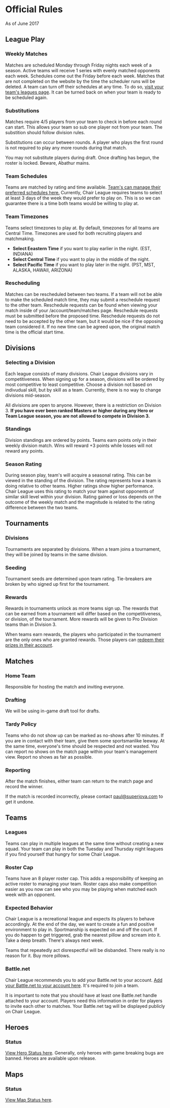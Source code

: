 # Official Rules

As of June 2017

## League Play

### Weekly Matches
      
Matches are scheduled Monday through Friday nights each week of a season. Active teams will receive 1 series with evenly matched opponents each week. Schedules come out the Friday before each week. Matches that are not completed on the website by the time the scheduler runs will be deleted. A team can turn off their schedules at any time. To do so, [visit your team's leagues page](https://play.chairleague.com/account/teams). It can be turned back on when your team is ready to be scheduled again.

### Substitutions

Matches require 4/5 players from your team to check in before each round can start. This allows your team so sub one player not from your team. The substition should follow division rules.

Substitutions can occur between rounds. A player who plays the first round is not required to play any more rounds during that match.

You may not substitute players during draft. Once drafting has begun, the roster is locked. Beware, Abathur mains.

### Team Schedules

Teams are matched by rating and time available. [Team's can manage their preferred schedules here.](account_team_schedule_path) Currently, Chair League requires teams to select at least 3 days of the week they would prefer to play on. This is so we can guarantee there is a time both teams would be willing to play at.
      
### Team Timezones

Teams select timezones to play at. By default, timezones for all teams are Central Time. Timezones are used for both recruiting players and matchmaking.

- **Select Eeastern Time** if you want to play earlier in the night. (EST, INDIANA)
- **Select Central Time** if you want to play in the middle of the night.
- **Select Pacific Time** if you want to play later in the night. (PST, MST, ALASKA, HAWAII, ARIZONA)

### Rescheduling

Matches can be rescheduled between two teams. If a team will not be able to make the scheduled match time, they may submit a reschedule request to the other team. Reschedule requests can be found when viewing your match inside of your /account/team/matches page. Reschedule requests must be submitted before the proposed time. Reschedule requests do not need to be accepted by the other team, but it would be nice if the opposing team considered it. If no new time can be agreed upon, the original match time is the official start time.

## Divisions

### Selecting a Division

Each league consists of many divisions. Chair League divisions vary in competitiveness. When signing up for a season, divisions will be ordered by most competitive to least competitive. Choose a division not based on indivudual skill, but by skill as a team. Currently, there is no way to change divisions mid-season.

All divisions are open to anyone. However, there is a restriction on Division 3. **If you have ever been ranked Masters or higher during any Hero or Team League season, you are not allowed to compete in Division 3.**

### Standings
      
Division standings are ordered by points. Teams earn points only in their weekly division match. Wins will reward +3 points while losses will not reward any points.

### Season Rating

During season play, team's will acquire a seasonal rating. This can be viewed in the standing of the division. The rating represents how a team is doing relative to other teams. Higher ratings show higher performance. Chair League uses this rating to match your team against opponents of similar skill level within your division. Rating gained or loss depends on the outcome of the weekly match and the magnitude is related to the rating difference between the two teams.

## Tournaments

### Divisions

Tournaments are separated by divisions. When a team joins a tournament, they will be joined by teams in the same division.

### Seeding

Tournament seeds are determined upon team rating. Tie-breakers are broken by who signed up first for the tournament.

### Rewards

Rewards in tournaments unlock as more teams sign up. The rewards that can be earned from a tournament will differ based on the competitiveness, or division, of the tournament. More rewards will be given to Pro Division teams than in Division 3.

When teams earn rewards, the players who participated in the tournament are the only ones who are granted rewards. Those players can [redeem their prizes in their account](account_prizes_path).

## Matches

### Home Team

Responsible for hosting the match and inviting everyone.

### Drafting

We will be using in-game draft tool for drafts.

### Tardy Policy

Teams who do not show up can be marked as no-shows after 10 minutes. If you are in contact with their team, give them some sportsmanlike leeway. At the same time, everyone's time should be respected and not wasted. You can report no shows on the match page within your team's management view. Report no shows as fair as possible.

### Reporting

After the match finishes, either team can return to the match page and record the winner.

If the match is recorded incorrectly, please contact paul@superjova.com to get it undone.

## Teams

### Leagues

Teams can play in multiple leagues at the same time without creating a new squad. Your team can play in both the Tuesday and Thursday night leagues if you find yourself that hungry for some Chair League.

### Roster Cap

Teams have an 8 player roster cap. This adds a responsibility of keeping an active roster to managing your team. Roster caps also make competition easier as you now can see who you may be playing when matched each week with an opponent.

### Expected Behavior

Chair League is a recreational league and expects its players to behave accordingly. At the end of the day, we want to create a fun and positive environment to play in. Sportmanship is expected on and off the court. If you do happen to get triggered, grab the nearest pillow and scream into it. Take a deep breath. There's always next week.

Teams that repeatedly act disrespectful will be disbanded. There really is no reason for it. Buy more pillows.

### Battle.net

Chair League recommends you to add your Battle.net to your account. [Add your Battle.net to your account here](https://play.chairleague.com/account/contact_methods). It's required to join a team.

It is important to note that you should have at least one Battle.net handle attached to your account. Players need this information in order for players to invite each other to matches. Your Battle.net tag will be displayed publicly on Chair League.

## Heroes

### Status

[View Hero Status here](https://play.chairleague.com/heroes). Generally, only heroes with game breaking bugs are banned. Heroes are available upon release.

## Maps

### Status

[View Map Status here](https://play.chairleague.com/maps).
